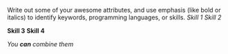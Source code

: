 Write out some of your awesome attributes, and use emphasis (like bold or italics) to identify keywords, programming languages, or skills. 
*Skill 1*
_Skill 2_

**Skill 3**
__Skill 4__

_You **can** combine them_
